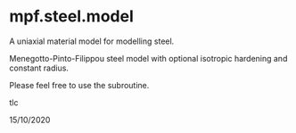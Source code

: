 # mpf.steel.model

A uniaxial material model for modelling steel.

Menegotto-Pinto-Filippou steel model with optional isotropic hardening and constant radius.

Please feel free to use the subroutine.

tlc

15/10/2020